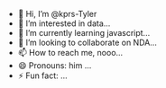 - 👋 Hi, I’m @kprs-Tyler
- 👀 I’m interested in data...
- 🌱 I’m currently learning javascript...
- 💞️ I’m looking to collaborate on NDA...
- 📫 How to reach me, nooo...
- 😄 Pronouns: him ...
- ⚡ Fun fact:  ...

<!---
kprs-Tyler/kprs-Tyler is a ✨ special ✨ repository because its `README.md` (this file) appears on your GitHub profile.
You can click the Preview link to take a look at your changes.
--->
